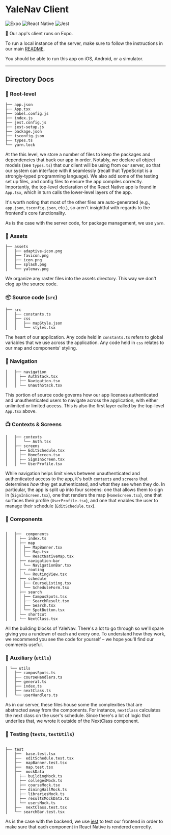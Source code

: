 # YaleNav Client

![Expo](https://img.shields.io/badge/expo-1C1E24?style=for-the-badge&logo=expo&logoColor=#D04A37)
![React Native](https://img.shields.io/badge/react_native-%2320232a.svg?style=for-the-badge&logo=react&logoColor=%2361DAFB)
![Jest](https://img.shields.io/badge/-jest-%23C21325?style=for-the-badge&logo=jest&logoColor=white)

📱 Our app's client runs on Expo.

To run a local instance of the server, make sure to follow the instructions in our main [README](https://github.com/yale-swe/f22-yalenav#readme).

You should be able to run this app on iOS, Android, or a simulator.

---

## Directory Docs

### 🌱 Root-level

```
├── app.json
├── App.tsx
├── babel.config.js
├── index.js
├── jest.config.js
├── jest-setup.js
├── package.json
├── tsconfig.json
├── types.ts
└── yarn.lock
```

At the this level, we store a number of files to keep the packages and dependencies that back our app in order.
Notably, we declare all object models (see `types.ts`) that our client will be using from our server, so that our system can interface with it seamlessly (recall that TypeScript is a strongly-typed programming language). We also add some of the testing set up files, and config files to ensure the app compiles correctly. Importantly, the top-level declaration of the React Native app is found in `App.tsx`, which in turn calls the lower-level layers of the app.

It's worth noting that most of the other files are auto-generated (e.g., `app.json`, `tsconfig.json`, etc.), so aren't insightful with regards to the frontend's core functionality.

As is the case with the server code, for package management, we use `yarn`.

### 🎨 Assets

```
├── assets
│   ├── adaptive-icon.png
│   ├── favicon.png
│   ├── icon.png
│   ├── splash.png
│   └── yalenav.png

```

We organize any raster files into the assets directory. This way we don't clog up the source code.

### 📦 Source code (`src`)

```
├── src
│   ├── constants.ts
│   ├── css
│   │   ├── mapStyle.json
│   │   └── styles.tsx

```

The heart of our application. Any code held in `constants.ts` refers to global variables that we use across the application. Any code held in `css` relates to our map and components' styling.

### 🧭 Navigation

```
│   ├── navigation
│   │ ├── AuthStack.tsx
│   │ ├── Navigation.tsx
│   │ └── UnauthStack.tsx
```

This portion of source code governs how our app licenses authenticated and unauthenticated users to navigate across the application, with either unlimited or limited access. This is also the first layer called by the top-level `App.tsx` above.

### 📺 Contexts & Screens

```
│   ├── contexts
│   │   └── Auth.tsx
│   ├── screens
│   │ ├── EditSchedule.tsx
│   │ ├── HomeScreen.tsx
│   │ ├── SignInScreen.tsx
│   │ └── UserProfile.tsx
```

While navigation helps limit views between unauthenticated and authenticated access to the app, it's both `contexts` and `screens` that determines _how_ they get authenticated, and _what_ they see when they do.
In particular, the app is split up into four screens: one that allows them to sign in (`SignInScreen.tsx`), one that renders the map (`HomeScreen.tsx`), one that surfaces their profile (`UserProfile.tsx`), and one that enables the user to manage their schedule (`EditSchedule.tsx`).

### 🧱 Components

```

│   ├──  components
│   │ ├── index.ts
│   │ ├── map
│   │ │ ├── MapBanner.tsx
│   │ │ ├── Map.tsx
│   │ │ └── ReactNativeMap.tsx
│   │ ├── navigation-bar
│   │ │ └── NavigationBar.tsx
│   │ ├── routing
│   │ │ └── RoutingView.tsx
│   │ ├── schedule
│   │ │ ├── CourseListing.tsx
│   │ │ └── ScheduleForm.tsx
│   │ ├── search
│   │ │ ├── CampusSpots.tsx
│   │ │ ├── SearchResult.tsx
│   │ │ ├── Search.tsx
│   │ │ └── SpotButton.tsx
│   │ └── shortcut
│   │ └── NextClass.tsx

```

All the building blocks of YaleNav. There's a lot to go through so we'll spare giving you a rundown of each and every one. To understand how they work, we recommend you see the code for yourself – we hope you'll find our comments useful.

### 🤲 Auxiliary (`utils`)

```
│ └── utils
│   ├── campusSpots.ts
│   ├── courseHandlers.ts
│   ├── general.ts
│   ├── index.ts
│   ├── nextClass.ts
│   └── userHandlers.ts

```

As in our server, these files house some the complexities that are abstracted away from the components. For instance, `nextClass` calculates the next class on the user's schedule. Since there's a lot of logic that underlies that, we wrote it outside of the NextClass component.

### 📝 Testing (`tests`, `testUtils`)

```

├── test
│   ├──  base.test.tsx
│   ├──  editSchedule.test.tsx
│   ├──  mapBanner.test.tsx
│   ├──  map.test.tsx
│   ├──  mockData
│   │ ├── buildingMock.ts
│   │ ├── collegesMock.ts
│   │ ├── courseMock.tsx
│   │ ├── diningHallMock.ts
│   │ ├── librariesMock.ts
│   │ ├── resultsMockData.ts
│   │ └── usersMock.ts
│   ├──  nextClass.test.tsx
│   └── searchBar.test.tsx

```

As is the case with the backend, we use [jest](https://jestjs.io/) to test our frontend in order to make sure that each component in React Native is rendered correctly.
